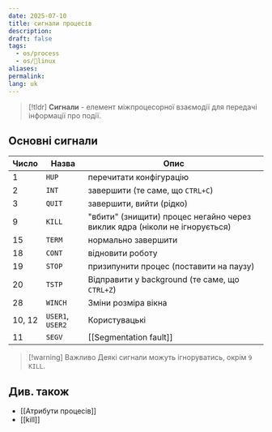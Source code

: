 ```yaml
---
date: 2025-07-10
title: сигнали процесів
description: 
draft: false
tags:
  - os/process
  - os/🐧linux
aliases: 
permalink: 
lang: uk
---
```


> [!tldr]
> **Сигнали** - елемент міжпроцесорної взаємодії для передачі інформації про події.

## Основні сигнали

| **Число**  | **Назва**        | **Опис**                                                                   |
| ---------- | ---------------- | -------------------------------------------------------------------------- |
| $1$        | `HUP`            | перечитати конфігурацію                                                    |
| $2$        | `INT`            | завершити (те саме, що `CTRL+C`)                                           |
| $3$        | `QUIT`           | завершити, вийти (рідко)                                                   |
| $9$        | `KILL`           | "вбити" (знищити) процес негайно через виклик ядра (ніколи не ігнорується) |
| $15$       | `TERM`           | нормально завершити                                                        |
| $18$       | `CONT`           | відновити роботу                                                           |
| $19$       | `STOP`           | призипунити процес (поставити на паузу)                                    |
| $20$       | `TSTP`           | Відправити у background (те саме, що `CTRL+Z`)                             |
| $28$       | `WINCH`          | Зміни розміра вікна                                                        |
| $10$, $12$ | `USER1`, `USER2` | Користувацькі                                                              |
| $11$       | `SEGV`           | [[Segmentation fault]]                                                     |


> [!warning] Важливо
> Деякі сигнали можуть ігноруватись, окрім `9 KILL`.

## Див. також

- [[Атрибути процесів]]
- [[kill]]
